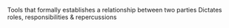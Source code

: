 Tools that formally establishes a relationship between two parties
Dictates roles, responsibilities & repercussions